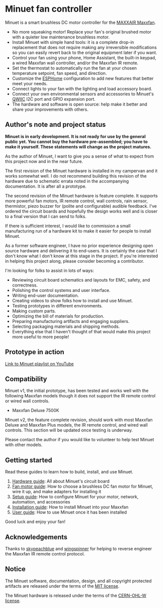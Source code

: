 # Minuet fan controller

Minuet is a smart brushless DC motor controller for the [MAXXAIR Maxxfan](https://www.maxxair.com/products/fans/maxxfan-deluxe/).

* No more squeaking motor! Replace your fan's original brushed motor with a quieter low maintenance brushless motor.
* Install Minuet with simple hand tools: it is a complete drop-in replacement that does not require making any irreversible modifications so you can easily revert back to the original equipment later if you want.
* Control your fan using your phone, Home Assistant, the built-in keypad, a wired Maxxfan wall controller, and/or the Maxxfan IR remote.
* Set the thermostat to automatically run the fan at your chosen temperature setpoint, fan speed, and direction.
* Customize the [ESPHome](https://esphome.io/) configuration to add new features that better meet your needs.
* Connect lights to your fan with the lighting and load accessory board.
* Connect your own environmental sensors and accessories to Minuet's [QWIIC](https://www.sparkfun.com/qwiic) I2C port and GPIO expansion port.
* The hardware and software is open source: help make it better and share your improvements with others.

## Author's note and project status

**Minuet is in early development.  It is not ready for use by the general public yet.  You cannot buy the hardware pre-assembled; you have to make it yourself.  These statements will change as the project matures.**

As the author of Minuet, I want to give you a sense of what to expect from this project now and in the near future.

The first revision of the Minuet hardware is installed in my campervan and it works somewhat well.  I do not recommend building this revision of the hardware due to schematic errata noted in the accompanying documentation.  It is after all a prototype.

The second revision of the Minuet hardware is feature complete.  It supports more powerful fan motors, IR remote control, wall controls, rain sensor, thermistor, piezo buzzer for (polite and configurable) audible feedback.  I've ordered the circuit boards and hopefully the design works well and is closer to a final version that I can send to folks.

If there is sufficient interest, I would like to commission a small manufacturing run of a hardware kit to make it easier for people to install Minuet.

As a former software engineer, I have no prior experience designing open source hardware and delivering it to end-users.  It is certainly the case that I don't know what I don't know at this stage in the project.  If you're interested in helping this project along, please consider becoming a contributor.

I'm looking for folks to assist in lots of ways:

- Reviewing circuit board schematics and layouts for EMC, safety, and correctness.
- Polishing the control systems and user interface.
- Writing end-user documentation.
- Creating videos to show folks how to install and use Minuet.
- Testing prototypes in different environments.
- Making custom parts.
- Optimizing the bill of materials for production.
- Preparing manufacturing artifacts and engaging suppliers.
- Selecting packaging materials and shipping methods.
- Everything else that I haven't thought of that would make this project more useful to more people!

## Prototype in action

[Link to Minuet playlist on YouTube](https://www.youtube-nocookie.com/embed/videoseries?si=fa14cJ42dhqO0x0U&amp;list=PL8ZnNA3SFfE8v-qSholF0Ovc9Exv59-uN)

## Compatibility

Minuet v1, the initial prototype, has been tested and works well with the following Maxxfan models though it does not support the IR remote control or wired wall controls.

- Maxxfan Deluxe 7500K

Minuet v2, the feature complete revision, should work with most Maxxfan Deluxe and Maxxfan Plus models, the IR remote control, and wired wall controls.  This section will be updated once testing is underway.

Please contact the author if you would like to volunteer to help test Minuet with other models.

## Getting started

Read these guides to learn how to build, install, and use Minuet.

1. [Hardware guide](docs/hardware-guide.md): All about Minuet's circuit board
1. [Fan motor guide](docs/fan-motor-guide.md): How to choose a brushless DC fan motor for Minuet, wire it up, and make adapters for installing it
1. [Setup guide](docs/setup-guide.md): How to configure Minuet for your motor, network, automation, and accessories
1. [Installation guide](docs/installation-guide.md): How to install Minuet into your Maxxfan
1. [User guide](docs/user-guide.md): How to use Minuet once it has been installed

Good luck and enjoy your fan!

## Acknowledgements

Thanks to [skypeachblue](https://github.com/skypeachblue/maxxfan-reversing) and [wingspinner](https://github.com/wingspinner) for helping to reverse engineer the Maxxfan IR remote control protocol.

## Notice

The Minuet software, documentation, design, and all copyright protected artifacts are released under the terms of the [MIT license](LICENSE).

The Minuet hardware is released under the terms of the [CERN-OHL-W license](hardware/LICENSE).

